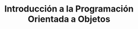 ---
title: 'Introducción a la Programación Orientada a Objetos'
description: 'Introducción a la Programación Orientada a Objetos'
pubDate: 'Mar 27 2025'
isDraft: true
---